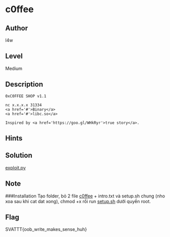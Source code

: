 # c0ffee

## Author
l4w
## Level
Medium
## Description
```
0xC0FFEE SHOP v1.1

nc x.x.x.x 31334
<a href='#'>Binary</a>
<a href='#'>libc.so</a>

Inspired by <a href='https://goo.gl/WHkRyr'>true story</a>.

```
## Hints

## Solution
[exploit.py](exploit.py)
## Note
###Installation
Tạo folder, bỏ 2 file [c0ffee](c0ffee) + intro.txt và setup.sh chung (nho xoa sau khi cat dat xong), chmod +x rồi run [setup.sh](setup.sh) dưới quyền root.

## Flag
SVATTT{oob_write_makes_sense_huh}

